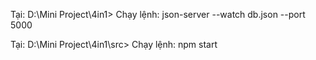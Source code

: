 Tại: D:\Mini Project\4in1> Chạy lệnh:  json-server --watch db.json --port 5000


Tại: D:\Mini Project\4in1\src> Chạy lệnh: npm start
